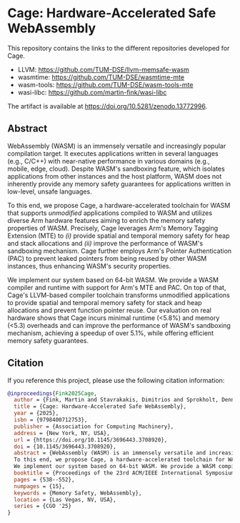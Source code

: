 # Cage: Hardware-Accelerated Safe WebAssembly

This repository contains the links to the different repositories developed for Cage.

- LLVM: https://github.com/TUM-DSE/llvm-memsafe-wasm
- wasmtime: https://github.com/TUM-DSE/wasmtime-mte
- wasm-tools: https://github.com/TUM-DSE/wasm-tools-mte
- wasi-libc: https://github.com/martin-fink/wasi-libc

The artifact is available at https://doi.org/10.5281/zenodo.13772996.

## Abstract

WebAssembly (WASM) is an immensely versatile and increasingly popular compilation target. It executes applications written in several languages (e.g., C/C++) with near-native performance in various domains (e.g., mobile, edge, cloud).
Despite WASM's sandboxing feature, which isolates applications from other instances and the host platform, WASM does not inherently provide any memory safety guarantees for applications written in low-level, unsafe languages.

To this end, we propose Cage, a hardware-accelerated toolchain for WASM that supports *unmodified* applications compiled to WASM
and utilizes diverse Arm hardware features aiming to enrich the memory safety properties of WASM.
Precisely, Cage leverages Arm's Memory Tagging Extension (MTE) to *(i)* provide spatial and temporal memory safety for heap and stack allocations and *(ii)* improve the performance of WASM's sandboxing mechanism.
Cage further employs Arm's Pointer Authentication (PAC) to prevent leaked pointers from being reused by other WASM instances, thus enhancing WASM's security properties.

We implement our system based on 64-bit WASM.
We provide a WASM compiler and runtime with support for Arm's MTE and PAC.
On top of that, Cage's LLVM-based compiler toolchain transforms unmodified applications to provide spatial and temporal memory safety for stack and heap allocations and prevent function pointer reuse.
Our evaluation on real hardware shows that Cage incurs minimal runtime (<5.8%) and memory (<5.3) overheads and can improve the performance of WASM's sandboxing mechanism, achieving a speedup of over 5.1%, while offering efficient memory safety guarantees.

## Citation

If you reference this project, please use the following citation information:

```bib
@inproceedings{Fink2025Cage,
  author = {Fink, Martin and Stavrakakis, Dimitrios and Sprokholt, Dennis and Chakraborty, Soham and Ekberg, Jan-Erik and Bhatotia, Pramod},
  title = {Cage: Hardware-Accelerated Safe WebAssembly},
  year = {2025},
  isbn = {9798400712753},
  publisher = {Association for Computing Machinery},
  address = {New York, NY, USA},
  url = {https://doi.org/10.1145/3696443.3708920},
  doi = {10.1145/3696443.3708920},
  abstract = {WebAssembly (WASM) is an immensely versatile and increasingly popular compilation target. It executes applications written in several languages (e.g., C/C++) with near-native performance in various domains (e.g., mobile, edge, cloud). Despite WASM's sandboxing feature, which isolates applications from other instances and the host platform, WASM does not inherently provide any memory safety guarantees for applications written in low-level, unsafe languages.
  To this end, we propose Cage, a hardware-accelerated toolchain for WASM that supports unmodified applications compiled to WASM and utilizes diverse Arm hardware features aiming to enrich the memory safety properties of WASM. Precisely, Cage leverages Arm's Memory Tagging Extension (MTE) to (i) provide spatial and temporal memory safety for heap and stack allocations and (ii) improve the performance of WASM's sandboxing mechanism. Cage further employs Arm's Pointer Authentication (PAC) to prevent leaked pointers from being reused by other WASM instances, thus enhancing WASM's security properties.
  We implement our system based on 64-bit WASM. We provide a WASM compiler and runtime with support for Arm's MTE and PAC. On top of that, Cage's LLVM-based compiler toolchain transforms unmodified applications to provide spatial and temporal memory safety for stack and heap allocations and prevent function pointer reuse. Our evaluation on real hardware shows that Cage incurs minimal runtime (<5.8\%) and memory (<3.7\%) overheads and can improve the performance of WASM's sandboxing mechanism, achieving a speedup of over 5.1\%, while offering efficient memory safety guarantees.},
  booktitle = {Proceedings of the 23rd ACM/IEEE International Symposium on Code Generation and Optimization},
  pages = {538--552},
  numpages = {15},
  keywords = {Memory Safety, WebAssembly},
  location = {Las Vegas, NV, USA},
  series = {CGO '25}
}
```

